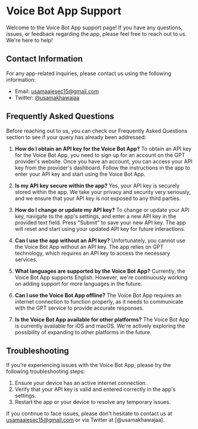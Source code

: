 # Voice Bot App Support

Welcome to the Voice Bot App support page! If you have any questions, issues, or feedback regarding the app, please feel free to reach out to us. We're here to help!

## Contact Information

For any app-related inquiries, please contact us using the following information:

- Email: [usamaaiesec15@gmail.com](mailto:usamaaiesec15@gmail.com)
- Twitter: [@usamakhawajaa](https://twitter.com/usamakhawajaa)

## Frequently Asked Questions

Before reaching out to us, you can check our Frequently Asked Questions section to see if your query has already been addressed:

1. **How do I obtain an API key for the Voice Bot App?**
   To obtain an API key for the Voice Bot App, you need to sign up for an account on the GPT provider's website. Once you have an account, you can access your API key from the provider's dashboard. Follow the instructions in the app to enter your API key and start using the Voice Bot App.

2. **Is my API key secure within the app?**
   Yes, your API key is securely stored within the app. We take your privacy and security very seriously, and we ensure that your API key is not exposed to any third parties.

3. **How do I change or update my API key?**
   To change or update your API key, navigate to the app's settings, and enter a new API key in the provided text field. Press "Submit" to save your new API key. The app will reset and start using your updated API key for future interactions.

4. **Can I use the app without an API key?**
   Unfortunately, you cannot use the Voice Bot App without an API key. The app relies on GPT technology, which requires an API key to access the necessary services.

5. **What languages are supported by the Voice Bot App?**
   Currently, the Voice Bot App supports English. However, we're continuously working on adding support for more languages in the future.

6. **Can I use the Voice Bot App offline?**
   The Voice Bot App requires an internet connection to function properly, as it needs to communicate with the GPT service to provide accurate responses.

7. **Is the Voice Bot App available for other platforms?**
   The Voice Bot App is currently available for iOS and macOS. We're actively exploring the possibility of expanding to other platforms in the future.

## Troubleshooting

If you're experiencing issues with the Voice Bot App, please try the following troubleshooting steps:

1. Ensure your device has an active internet connection.
2. Verify that your API key is valid and entered correctly in the app's settings.
3. Restart the app or your device to resolve any temporary issues.

If you continue to face issues, please don't hesitate to contact us at [usamaaiesec15@gmail.com](mailto:usamaaiesec15@gmail.com) or via Twitter at [@usamakhawajaa].

